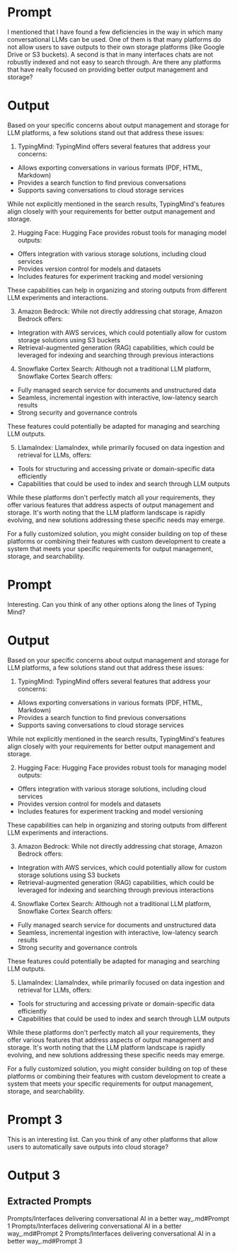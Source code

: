# Prompt

I mentioned that I have found a few deficiencies in the way in which many conversational LLMs can be used. One of them is that many platforms do not allow users to save outputs to their own storage platforms (like Google Drive or S3 buckets). A second is that in many interfaces chats are not robustly indexed and not easy to search through. Are there any platforms that have really focused on providing better output management and storage?

# Output

Based on your specific concerns about output management and storage for LLM platforms, a few solutions stand out that address these issues:

1. TypingMind:
   TypingMind offers several features that address your concerns:

- Allows exporting conversations in various formats (PDF, HTML, Markdown)
- Provides a search function to find previous conversations
- Supports saving conversations to cloud storage services

While not explicitly mentioned in the search results, TypingMind's features align closely with your requirements for better output management and storage.

2. Hugging Face:
   Hugging Face provides robust tools for managing model outputs:

- Offers integration with various storage solutions, including cloud services
- Provides version control for models and datasets
- Includes features for experiment tracking and model versioning

These capabilities can help in organizing and storing outputs from different LLM experiments and interactions.

3. Amazon Bedrock:
   While not directly addressing chat storage, Amazon Bedrock offers:

- Integration with AWS services, which could potentially allow for custom storage solutions using S3 buckets
- Retrieval-augmented generation (RAG) capabilities, which could be leveraged for indexing and searching through previous interactions

4. Snowflake Cortex Search:
   Although not a traditional LLM platform, Snowflake Cortex Search offers:

- Fully managed search service for documents and unstructured data
- Seamless, incremental ingestion with interactive, low-latency search results
- Strong security and governance controls

These features could potentially be adapted for managing and searching LLM outputs.

5. LlamaIndex:
   LlamaIndex, while primarily focused on data ingestion and retrieval for LLMs, offers:

- Tools for structuring and accessing private or domain-specific data efficiently
- Capabilities that could be used to index and search through LLM outputs

While these platforms don't perfectly match all your requirements, they offer various features that address aspects of output management and storage. It's worth noting that the LLM platform landscape is rapidly evolving, and new solutions addressing these specific needs may emerge.

For a fully customized solution, you might consider building on top of these platforms or combining their features with custom development to create a system that meets your specific requirements for output management, storage, and searchability.

# Prompt

Interesting. Can you think of any other options along the lines of Typing Mind?

# Output

Based on your specific concerns about output management and storage for LLM platforms, a few solutions stand out that address these issues:

1. TypingMind:
   TypingMind offers several features that address your concerns:

- Allows exporting conversations in various formats (PDF, HTML, Markdown)
- Provides a search function to find previous conversations
- Supports saving conversations to cloud storage services

While not explicitly mentioned in the search results, TypingMind's features align closely with your requirements for better output management and storage.

2. Hugging Face:
   Hugging Face provides robust tools for managing model outputs:

- Offers integration with various storage solutions, including cloud services
- Provides version control for models and datasets
- Includes features for experiment tracking and model versioning

These capabilities can help in organizing and storing outputs from different LLM experiments and interactions.

3. Amazon Bedrock:
   While not directly addressing chat storage, Amazon Bedrock offers:

- Integration with AWS services, which could potentially allow for custom storage solutions using S3 buckets
- Retrieval-augmented generation (RAG) capabilities, which could be leveraged for indexing and searching through previous interactions

4. Snowflake Cortex Search:
   Although not a traditional LLM platform, Snowflake Cortex Search offers:

- Fully managed search service for documents and unstructured data
- Seamless, incremental ingestion with interactive, low-latency search results
- Strong security and governance controls

These features could potentially be adapted for managing and searching LLM outputs.

5. LlamaIndex:
   LlamaIndex, while primarily focused on data ingestion and retrieval for LLMs, offers:

- Tools for structuring and accessing private or domain-specific data efficiently
- Capabilities that could be used to index and search through LLM outputs

While these platforms don't perfectly match all your requirements, they offer various features that address aspects of output management and storage. It's worth noting that the LLM platform landscape is rapidly evolving, and new solutions addressing these specific needs may emerge.

For a fully customized solution, you might consider building on top of these platforms or combining their features with custom development to create a system that meets your specific requirements for output management, storage, and searchability.

# Prompt 3

This is an interesting list. Can you think of any other platforms that allow users to automatically save outputs into cloud storage?

# Output 3

## Extracted Prompts

Prompts/Interfaces delivering conversational AI in a better way\_.md#Prompt 1
Prompts/Interfaces delivering conversational AI in a better way\_.md#Prompt 2
Prompts/Interfaces delivering conversational AI in a better way\_.md#Prompt 3
